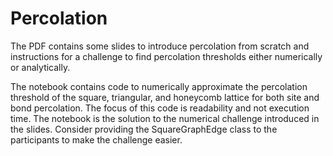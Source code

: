 # Percolation

The PDF contains some slides to introduce percolation from scratch and instructions for a challenge to find percolation thresholds either numerically or analytically.

The notebook contains code to numerically approximate the percolation threshold of the square, triangular, and honeycomb lattice for both site and bond percolation. 
The focus of this code is readability and not execution time. The notebook is the solution to the numerical challenge introduced in the slides. 
Consider providing the SquareGraphEdge class to the participants to make the challenge easier.
